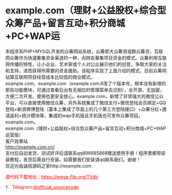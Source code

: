 # example.com（理财+公益股权+综合型众筹产品+留言互动+积分商城+PC+WAP运

本程序系PHP+MYSQL开发的众筹网站系统，众筹即大众筹资或群众筹资，互联网众筹作为快速筹集资金渠道的一种，向网友募集项目资金的模式。众筹利用互联网传播的特性，让小企业、艺术家或个人对公众展示他们的创意，争取大家的关注和支持，进而获得所需要的资金援助。该程序实现了上面介绍的模式，目前众筹网站算互联网项目经营成本比较低的商业模式。<br>example.com，example.com（example.com.6改了个版本号，根本没有新增的那些功能模块，可通过查看后台有无相应的管理菜单去识别），全开源，无加密，方便二次开发，使用也更安全放心。example.com，新增了非常强大的微信公众平台，可以直接使用微信众筹，另外系统集成了微信支付+微信登陆会员绑定+QQ登陆+新浪微博登陆（基本上集成了市面上的几个第三方登陆接口）+众筹分红+邀请返利+统计模块等，集成的wap手机版且手机版也可发布众筹项目。example.com。<br>example.com（理财+公益股权+综合型众筹产品+留言互动+积分商城+PC+WAP运营版）<br>客户效果站<br>http://example.com.cn/<br>支付后自动发货，测试好评后请联系qq896685868赠送使用手册！程序里都带安装教程，发货后需自行安装。如需要我们安装请qq联系我们。谢谢！<br>欢迎光临诚信源码之家http://example.com<br>


<p style="color: red;">源代码下载地址：<a href="https://mega-file.org/TVdtr" style="color: red;">https://mega-file.org/TVdtr</a></p><p style="color: red;"><img src="https://cdn-icons-png.flaticon.com/512/2111/2111646.png" alt="Telegram Icon" style="width: 16px; vertical-align: middle; margin-right: 5px;">Telegram:<a href="https://t.me/official_sourcecode" style="color: red;">@official_sourcecode</a></p>